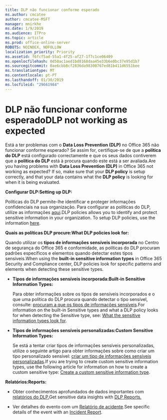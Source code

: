 ```yaml
---
title: DLP não funcionar conforme esperado
ms.author: cmcatee
author: cmcatee-MSFT
manager: mnirkhe
ms.date: 1/9/2019
ms.audience: ITPro
ms.topic: article
ms.prod: office-online-server
ROBOTS: NOINDEX, NOFOLLOW
localization_priority: Priority
ms.assetid: f6fcf5ad-55a1-4f25-af27-1f7c1ce06409
ms.openlocfilehash: 0d50ac1aed1bd8168daa45e33b6e0bc37e95d1b7
ms.sourcegitcommit: 0ae6cbb8cf2836da98300767ed81b411d6551bee
ms.translationtype: MT
ms.contentlocale: pt-PT
ms.lasthandoff: 01/30/2019
ms.locfileid: "29661984"
---
```

# <a name="dlp-not-working-as-expected"></a><span data-ttu-id="163dd-102">DLP não funcionar conforme esperado</span><span class="sxs-lookup"><span data-stu-id="163dd-102">DLP not working as expected</span></span>


<span data-ttu-id="163dd-p101">Está a ter problemas com o **Data Loss Prevention (DLP)** no Office 365 não funcionar conforme esperado? Se assim for, certifique-se de que a **política do DLP** está configurado correctamente e que os seus dados contiverem que a **política do DLP** está à procura quando este está a ser avaliada.</span><span class="sxs-lookup"><span data-stu-id="163dd-p101">Are you having problems with **Data Loss Prevention (DLP)** in Office 365 not working as expected? If so, make sure that your **DLP policy** is setup correctly, and that your data contains what the **DLP policy** is looking for when it is being evaluated.</span></span> 
  
 <span data-ttu-id="163dd-105">**Configurar DLP:**</span><span class="sxs-lookup"><span data-stu-id="163dd-105">**Setting up DLP:**</span></span>
  
<span data-ttu-id="163dd-p102">Políticas do DLP permite-lhe identificar e proteger informações confidenciais na sua organização. Para configurar as políticas do DLP, utilize as informações [aqui](https://docs.microsoft.com/office365/securitycompliance/prevent-data-loss#set-up-dlp).</span><span class="sxs-lookup"><span data-stu-id="163dd-p102">DLP policies allows you to identify and protect sensitive information in your organization. To setup DLP policies, use the information [here](https://docs.microsoft.com/office365/securitycompliance/prevent-data-loss#set-up-dlp).</span></span>
  
 <span data-ttu-id="163dd-108">**Quais as políticas DLP procure:**</span><span class="sxs-lookup"><span data-stu-id="163dd-108">**What DLP policies look for:**</span></span>
  
<span data-ttu-id="163dd-109">Quando utilizar os **tipos de informações sensíveis incorporada** no Centro de segurança do Office 365 e conformidade, as políticas do DLP procuram padrões específicos e elementos quando detectar estes tipos sensíveis.</span><span class="sxs-lookup"><span data-stu-id="163dd-109">When using the **built-in sensitive information types** in Office 365 Security and Compliance center, DLP policies look for specific patterns and elements when detecting these sensitive types.</span></span> 
  
- <span data-ttu-id="163dd-110">**Tipos de informações sensíveis incorporada:**</span><span class="sxs-lookup"><span data-stu-id="163dd-110">**Built-in Sensitive Information Types:**</span></span>
    
    <span data-ttu-id="163dd-111">Para obter informações sobre os tipos de sensíveis incorporados e o que uma política do DLP procura quando detectar o tipo sensível, consulte: [procuram a que os tipos de informações sensíveis](https://docs.microsoft.com/office365/securitycompliance/what-the-sensitive-information-types-look-for).</span><span class="sxs-lookup"><span data-stu-id="163dd-111">For information on the built-in Sensitive types and what a DLP policy looks for when detecting the Sensitive type, see: [What the sensitive information types look for](https://docs.microsoft.com/office365/securitycompliance/what-the-sensitive-information-types-look-for).</span></span>
    
- <span data-ttu-id="163dd-112">**Tipos de informações sensíveis personalizadas:**</span><span class="sxs-lookup"><span data-stu-id="163dd-112">**Custom Sensitive Information Types:**</span></span>
    
    <span data-ttu-id="163dd-113">Se está a tentar criar tipos de informações sensíveis personalizadas, utilize o seguinte artigo para obter informações sobre como criar um tipo personalizado sensível: [criar um tipo de informações sensíveis personalizadas](https://docs.microsoft.com/office365/securitycompliance/create-a-custom-sensitive-information-type).</span><span class="sxs-lookup"><span data-stu-id="163dd-113">If you are trying to create custom sensitive information types, use the following article for information on how to create a custom sensitive type: [Create a custom sensitive information type](https://docs.microsoft.com/office365/securitycompliance/create-a-custom-sensitive-information-type).</span></span>
    
 <span data-ttu-id="163dd-114">**Relatórios:**</span><span class="sxs-lookup"><span data-stu-id="163dd-114">**Reports:**</span></span>
  
- <span data-ttu-id="163dd-115">Obter conhecimentos aprofundados de dados importantes com [relatórios do DLP.](https://docs.microsoft.com/office365/securitycompliance/data-loss-prevention-policies#dlp-reports)</span><span class="sxs-lookup"><span data-stu-id="163dd-115">Get sensitive data insights with [DLP Reports.](https://docs.microsoft.com/office365/securitycompliance/data-loss-prevention-policies#dlp-reports)</span></span>
    
- <span data-ttu-id="163dd-116">Ver detalhes do evento com um [Relatório de acidente](https://docs.microsoft.com/office365/securitycompliance/data-loss-prevention-policies#incident-reports).</span><span class="sxs-lookup"><span data-stu-id="163dd-116">See specific details of the event with an [Incident Report](https://docs.microsoft.com/office365/securitycompliance/data-loss-prevention-policies#incident-reports).</span></span>
    

